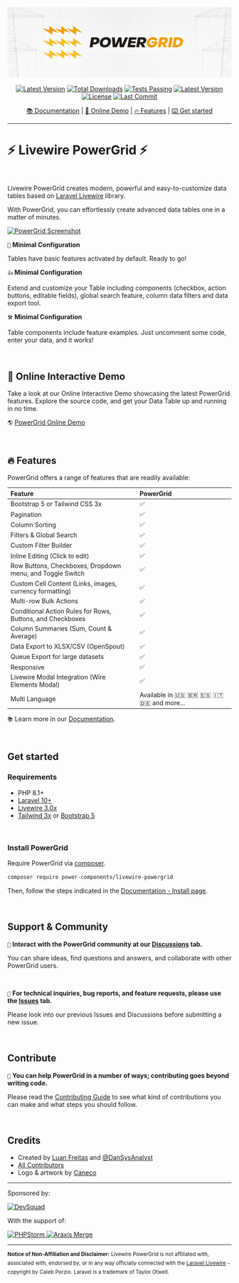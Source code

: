 <div align="center">
   <p><img src="art/header.jpg" alt="PowerGrid Logo"></p>
   <p align="center">
      <a href="https://packagist.org/packages/power-components/livewire-powergrid"><img alt="Latest Version" src="https://img.shields.io/static/v1?label=laravel&message=%E2%89%A510.0&color=0078BE&logo=laravel&style=flat-square"></a>
      <a href="https://packagist.org/packages/power-components/livewire-powergrid"><img alt="Total Downloads" src="https://img.shields.io/packagist/dt/power-components/livewire-powergrid"></a>
      <a href="https://github.com/Power-Components/livewire-powergrid/actions">
      <img alt="Tests Passing" src="https://github.com/Power-Components/livewire-powergrid/workflows/Powergrid%20Tests/badge.svg" /></a>
      <a href="https://packagist.org/packages/power-components/livewire-powergrid"><img alt="Latest Version" src="https://img.shields.io/packagist/v/power-components/livewire-powergrid"></a>
      <a href="https://packagist.org/packages/power-components/livewire-powergrid"><img alt="License" src="https://img.shields.io/packagist/l/power-components/livewire-powergrid"></a>
      <a href="https://packagist.org/packages/power-components/livewire-powergrid"><img alt="Last Commit" src="https://img.shields.io/github/last-commit/power-components/livewire-powergrid"></a>
   </p>
   <a href="https://livewire-powergrid.com" target="_blank">📚 Documentation</a> |
   <a href="#-online-interactive-demo" target="_blank"> 🚀 Online Demo</a> |
   <a href="#-features">🔥 Features</a> |
   <a href="#get-started">⌨️ Get started</a>
</div>

------

# ⚡ Livewire PowerGrid ⚡

<br/>

Livewire PowerGrid creates modern, powerful and easy-to-customize data tables based on [Laravel Livewire](https://laravel-livewire.com) library.

With PowerGrid, you can effortlessly create advanced data tables one in a matter of minutes.

<p>
    <a href="https://demo.livewire-powergrid.com" target="_blank"><img src="https://livewire-powergrid.com/screenshot.png" alt="PowerGrid Screenshot" width="805"></a>
</p>

`🚀` **Minimal Configuration**

Tables have basic features activated by default. Ready to go!

`👍` **Minimal Configuration**

Extend and customize your Table including components (checkbox, action buttons, editable fields), global search feature, column data filters and data export tool.

`🛠️` **Minimal Configuration**

Table components include feature examples. Just uncomment some code, enter your data, and it works!

<br/>

## 🚀 Online Interactive Demo

Take a look at our Online Interactive Demo showcasing the latest PowerGrid features. Explore the source code, and get your Data Table up and running in no time.

`🌎` <a href="https://demo.livewire-powergrid.com" target="_blank">PowerGrid Online Demo</a>

<br/>

## 🔥 Features

PowerGrid offers a range of features that are readily available:

| Feature                                                            | PowerGrid                               |
| :--------------------------------------------------------------------- | :-------------------------------------- |
| Bootstrap 5 or Tailwind CSS 3x                                         | ✅                                      |
| Pagination                                                             | ✅                                      |
| Column Sorting                                                         | ✅                                      |
| Filters & Global Search                                                | ✅                                      |
| Custom Filter Builder                                                  | ✅                                      |
| Inline Editing (Click to edit)                                         | ✅                                      |
| Row Buttons, Checkboxes, Dropdown menu, and Toggle Switch              | ✅                                      |
| Custom Cell Content (Links, images, currency formatting)               | ✅                                      |
| Multi-row Bulk Actions                                                 | ✅                                      |
| Conditional Action Rules for Rows, Buttons, and Checkboxes             | ✅                                      |
| Column Summaries (Sum, Count & Average)                                | ✅                                      |
| Data Export to XLSX/CSV (OpenSpout)                                    | ✅                                      |
| Queue Export for large datasets                                        | ✅                                      |
| Responsive                                                             | ✅                                      |
| Livewire Modal Integration (Wire Elements Modal)                       | ✅                                      |
| Multi Language                                                         | Available in 🇺🇸 🇧🇷 🇪🇸 🇮🇹 🇩🇪 and more... |

`📚` Learn more in our [Documentation](https://livewire-powergrid.com).

<br/>

## Get started

### Requirements

- PHP 8.1+
- [Laravel 10+](https://laravel.com/docs/installation)
- [Livewire 3.0x](https://livewire.laravel.com)
- [Tailwind 3x](https://tailwindcss.com/docs/guides/laravel) or [Bootstrap 5](https://getbootstrap.com/docs/5.0/getting-started/introduction/)

<br/>

### Install PowerGrid

Require PowerGrid via [composer](https://getcomposer.org).

```bash
composer require power-components/livewire-powergrid
```

Then, follow the steps indicated in the [Documentation - Install page](https://livewire-powergrid.com/get-started/install.html).

<br/>

## Support & Community

`👥` **Interact with the PowerGrid community at our [Discussions](https://github.com/Power-Components/livewire-powergrid/discussions) tab.**

You can share ideas, find questions and answers, and collaborate with other PowerGrid users.

<br/>

`🛟` **For technical inquiries, bug reports, and feature requests, please use the [Issues](https://github.com/Power-Components/livewire-powergrid/issues) tab.**

Please look into our previous Issues and Discussions before submitting a new issue.

<br/>

## Contribute

`🙏` **You can help PowerGrid in a number of ways; contributing goes beyond writing code.**

Please read the [Contributing Guide](CONTRIBUTING.md) to see what kind of contributions you can make and what steps you should follow.

<br/>

## Credits

- Created by [Luan Freitas](https://twitter.com/luanfreitasdev) and [@DanSysAnalyst](https://github.com/dansysanalyst)
- [All Contributors](../../contributors)
- Logo & artwork by [Caneco](https://twitter.com/caneco)

<hr>

<p>Sponsored by:</p>
<p>
  <!--DevSquad-->
  <a href="https://devsquad.com" target="_blank">
    <img src="https://livewire-powergrid.com/sponsors/devsquad.png" alt="DevSquad" height="64">
  </a>
</p>

<p></p>
<p></p>

<p>With the support of:</p>
<p>
  <!-- PHPStorm -->
  <a href="https://www.jetbrains.com/phpstorm/" target="_blank">
    <img src="https://livewire-powergrid.com/sponsors/phpstorm.png" alt="PHPStorm" height="32">
  </a>
  <!-- Araxis Merge -->
  <a href="https://www.araxis.com/merge/" target="_blank">
    <img src="https://livewire-powergrid.com/sponsors/araxis.png" alt="Araxis Merge" height="32">
  </a>
</p>

<hr>

<sup><b>Notice of Non-Affiliation and Disclaimer:</b> Livewire PowerGrid is not affiliated with, associated with, endorsed by, or in any way officially connected with the <a href="https://laravel-livewire.com" target="_blank">Laravel Livewire</a> - copyright by Caleb Porzio. Laravel is a trademark of Taylor Otwell.</sup>
